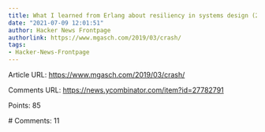 ```yaml
---
title: What I learned from Erlang about resiliency in systems design (2019)
date: "2021-07-09 12:01:51"
author: Hacker News Frontpage
authorlink: https://www.mgasch.com/2019/03/crash/
tags:
- Hacker-News-Frontpage
---
```


<p>Article URL: <a href="https://www.mgasch.com/2019/03/crash/">https://www.mgasch.com/2019/03/crash/</a></p>
<p>Comments URL: <a href="https://news.ycombinator.com/item?id=27782791">https://news.ycombinator.com/item?id=27782791</a></p>
<p>Points: 85</p>
<p># Comments: 11</p>
